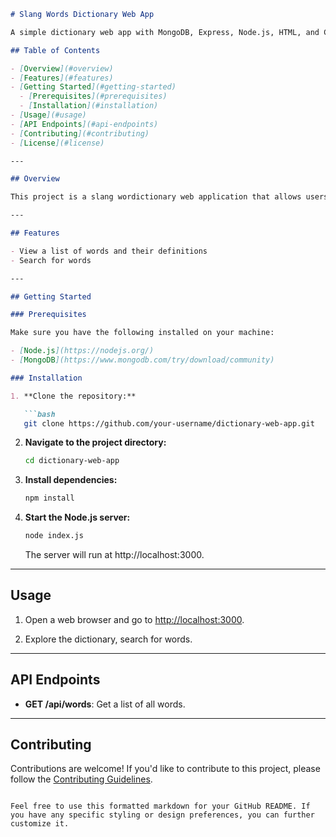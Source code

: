 
```markdown
# Slang Words Dictionary Web App

A simple dictionary web app with MongoDB, Express, Node.js, HTML, and CSS.

## Table of Contents

- [Overview](#overview)
- [Features](#features)
- [Getting Started](#getting-started)
  - [Prerequisites](#prerequisites)
  - [Installation](#installation)
- [Usage](#usage)
- [API Endpoints](#api-endpoints)
- [Contributing](#contributing)
- [License](#license)

---

## Overview

This project is a slang wordictionary web application that allows users to view and search for words and their definitions. The backend is built with Node.js and Express, using MongoDB as the database. The frontend is a simple HTML and CSS interface.

---

## Features

- View a list of words and their definitions
- Search for words

---

## Getting Started

### Prerequisites

Make sure you have the following installed on your machine:

- [Node.js](https://nodejs.org/)
- [MongoDB](https://www.mongodb.com/try/download/community)

### Installation

1. **Clone the repository:**

   ```bash
   git clone https://github.com/your-username/dictionary-web-app.git
   ```

2. **Navigate to the project directory:**

   ```bash
   cd dictionary-web-app
   ```

3. **Install dependencies:**

   ```bash
   npm install
   ```

4. **Start the Node.js server:**

   ```bash
   node index.js
   ```

   The server will run at http://localhost:3000.

---

## Usage

1. Open a web browser and go to [http://localhost:3000](http://localhost:3000).

2. Explore the dictionary, search for words.

---

## API Endpoints

- **GET /api/words**: Get a list of all words.


---

## Contributing

Contributions are welcome! If you'd like to contribute to this project, please follow the [Contributing Guidelines](CONTRIBUTING.md).
```

Feel free to use this formatted markdown for your GitHub README. If you have any specific styling or design preferences, you can further customize it.
